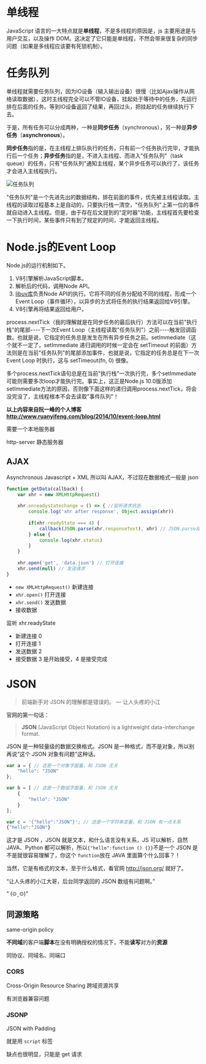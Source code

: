 # 单线程

JavaScript 语言的一大特点就是**单线程**，不是多线程的原因是，js 主要用途是与用户交互，以及操作 DOM。这决定了它只能是单线程，不然会带来很复杂的同步问题（如果是多线程应该要有死锁机制）。

# 任务队列

单线程就需要任务队列，因为IO设备（输入输出设备）很慢（比如Ajax操作从网络读取数据），这时主线程完全可以不管IO设备，挂起处于等待中的任务，先运行排在后面的任务。等到IO设备返回了结果，再回过头，把挂起的任务继续执行下去。

于是，所有任务可以分成两种，一种是**同步任务**（synchronous），另一种是**异步任务**（**asynchronous**）。

**同步任务**指的是，在主线程上排队执行的任务，只有前一个任务执行完毕，才能执行后一个任务；**异步任务**指的是，不进入主线程、而进入"任务队列"（task queue）的任务，只有"任务队列"通知主线程，某个异步任务可以执行了，该任务才会进入主线程执行。

![任务队列](http://www.ruanyifeng.com/blogimg/asset/2014/bg2014100801.jpg)

"任务队列"是一个先进先出的数据结构，排在前面的事件，优先被主线程读取。主线程的读取过程基本上是自动的，只要执行栈一清空，"任务队列"上第一位的事件就自动进入主线程。但是，由于存在后文提到的"定时器"功能，主线程首先要检查一下执行时间，某些事件只有到了规定的时间，才能返回主线程。

# Node.js的Event Loop

Node.js的运行机制如下。

1. V8引擎解析JavaScript脚本。
2. 解析后的代码，调用Node API。
3. [libuv库](https://github.com/joyent/libuv)负责Node API的执行。它将不同的任务分配给不同的线程，形成一个Event Loop（事件循环），以异步的方式将任务的执行结果返回给V8引擎。
4. V8引擎再将结果返回给用户。

process.nextTick（我的理解就是在同步任务的最后执行）方法可以在当前"执行栈"的尾部----下一次Event Loop（主线程读取"任务队列"）之前----触发回调函数。也就是说，它指定的任务总是发生在所有异步任务之前。setImmediate（这个就不一定了，setImmediate 递归调用的时候一定会在 setTimeout 的前面）方法则是在当前"任务队列"的尾部添加事件，也就是说，它指定的任务总是在下一次 Event Loop 时执行，这与 setTimeout(fn, 0) 很像。

多个process.nextTick语句总是在当前"执行栈"一次执行完，多个setImmediate可能则需要多次loop才能执行完。事实上，这正是Node.js 10.0版添加setImmediate方法的原因，否则像下面这样的递归调用process.nextTick，将会没完没了，主线程根本不会去读取"事件队列"！

**以上内容来自阮一峰的个人博客<http://www.ruanyifeng.com/blog/2014/10/event-loop.html>**

需要一个本地服务器

http-server 静态服务器

## AJAX

Asynchronous Javascript + XML 所以叫 AJAX，不过现在数据格式一般是 json

```javascript
function getData(callback) {
    var xhr = new XMLHttpRequest()
    
    xhr.onreadystatechange = () => { //监听请求状态
        console.log('xhr after response', Object.assign(xhr))
        
        if(xhr.readyState === 4) {
            callback(JSON.parse(xhr.responseText), xhr) // JSON.parse反序列化字符串
        } else {
            console.log(xhr.status)
        }
    }
    
    xhr.open('get', 'data.json') // 打开连接
    xhr.send(null) // 发送请求
}
```

- `new XMLHttpRequest()` 新建连接
- `xhr.open()` 打开连接
- `xhr.send()` 发送数据
- 接收数据

监听 xhr.readyState

- 新建连接 0
- 打开连接 1
- 发送数据 2
- 接受数据 3 是开始接受，4 是接受完成

# JSON

> 前端新手对 JSON 的理解都是错误的。 — 让人头疼的小江

官网的第一句话：

> **JSON** (JavaScript Object Notation) is a lightweight data-interchange format.

JSON 是一种轻量级的数据交换格式。JSON 是一种格式，而不是对象，所以别再说“这个 JSON 对象有问题”这种话。

```js
var a = { // 这是一个对象字面量，和 JSON 无关
    "hello": "JSON"
};

var b = [ // 这是一个数组字面量，和 JSON 无关
    {
        "hello": "JSON"
    }
];

var c = '{"hello":"JSON"}'; // 这是一个字符串变量，和 JSON 有一点关系
{"hello":"JSON"}
```

这才是 JSON ，JSON 就是文本，和什么语言没有关系，JS 可以解析，自然 JAVA、Python 都可以解析，所以`{"hello":function () {}}`不是一个 JSON 是不是就很容易理解了，你这个 `function`放在 JAVA 里面算个什么回事？！

当然，它是有格式的文本，至于什么格式，看官网 <http://json.org/> 就好了。

“让人头疼的小江大哥，后台同学返回的 JSON 数组有问题啊。”

“ (⊙ˍ⊙)”

## 同源策略

same-origin policy

**不同域**的客户端**脚本**在没有明确授权的情况下，不能**读写**对方的**资源**

同协议、同域名、同端口

### CORS

Cross-Origin Resource Sharing 跨域资源共享

有浏览器兼容问题

### JSONP

JSON with Padding

就是用 `script` 标签

缺点也很明显，只能是 get 请求